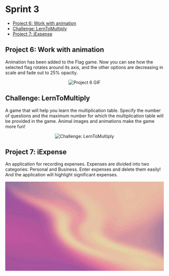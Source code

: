 # Sprint 3
- [Project 6: Work with animation](#project-6-work-with-animation)
- [Challenge: LernToMultiply](#challenge-lerntomultiply)
- [Project 7: iExpense](#project-7-iexpense)

## Project 6: Work with animation
Animation has been added to the Flag game. Now you can see how the selected flag rotates around its axis, and the other options are decreasing in scale and fade out to 25% opacity.
<p align="center">
  <img src="https://github.com/VaryaUtkina/DevrushSprint3/blob/b5feaf27e17e7b4498fee2d3a0342f2dfe35e745/assets/Project%206.gif" alt="Project 6 GIF" width="250">
</p>

## Challenge: LernToMultiply
A game that will help you learn the multiplication table. Specify the number of questions and the maximum number for which the multiplication table will be provided in the game. Animal images and animations make the game more fun!
<p align="center">
  <img src="https://github.com/VaryaUtkina/DevrushSprint3/blob/2501ab9124d74ac3e7005047c6162201884d1f21/assets/LearnToMultiply.gif" alt="Challenge: LernToMultiply" width="250">
</p>

## Project 7: iExpense
An application for recording expenses. Expenses are divided into two categories: Personal and Business. Enter expenses and delete them easily! And the application will highlight significant expenses.
<p align="center">
  <img src="https://github.com/VaryaUtkina/DevrushSprint3/blob/107c07c4847be847aecbbace05c2ee2142bdd4e3/assets/iExpense.gif" alt="Challenge: LernToMultiply" width="800">
</p>
